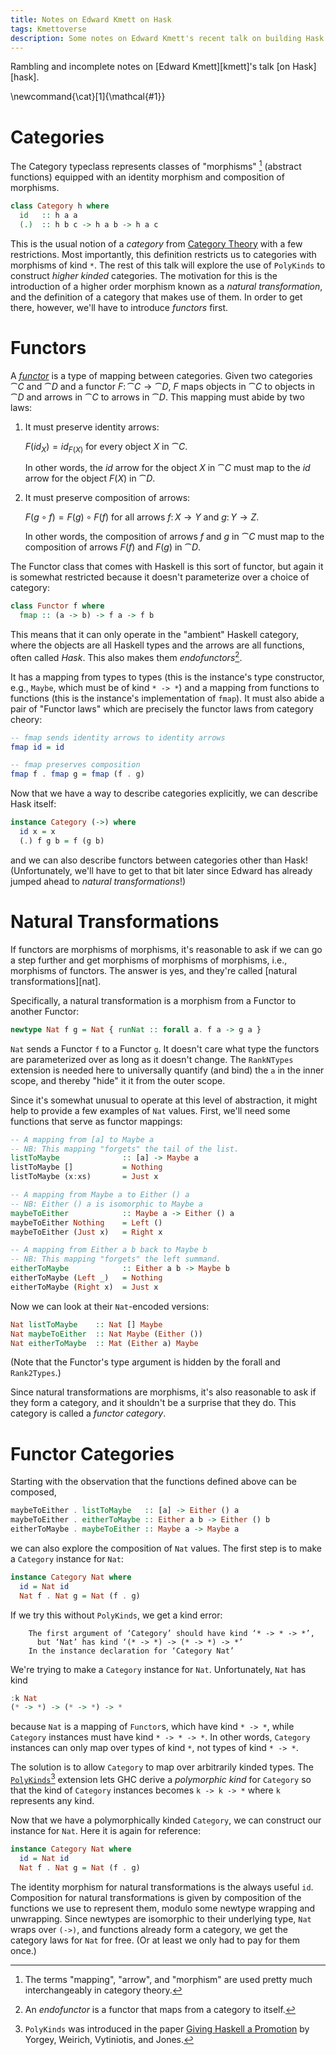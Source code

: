 ```yaml
---
title: Notes on Edward Kmett on Hask
tags: Kmettoverse
description: Some notes on Edward Kmett's recent talk on building Hask with Haskell.
---
```


<p class="lead">
Rambling and incomplete notes on [Edward Kmett][kmett]'s talk [on Hask][hask].
</p>

\newcommand{\cat}[1]{\mathcal{#1}}

[kmett]: http://comonad.com
[hask]: https://www.youtube.com/watch?v=Klwkt9oJwg0

Categories
==========

The Category typeclass represents classes of "morphisms" [^morphisms] (abstract functions)
equipped with an identity morphism and composition of morphisms.


```haskell
class Category h where
  id   :: h a a
  (.)  :: h b c -> h a b -> h a c
```

This is the usual notion of a *category* from [Category Theory][CT] with a few restrictions.
Most importantly, this definition restricts us to categories with morphisms of kind `*`.
The rest of this talk will explore the use of `PolyKinds` to construct *higher kinded* categories.
The motivation for this is the introduction of a higher order morphism known as a *natural transformation*,
and the definition of a category that makes use of them.
In order to get there, however, we'll have to introduce *functors* first.

[^morphisms]: The terms "mapping", "arrow", and "morphism" are used pretty much interchangeably in category theory.

[CT]: http://en.wikipedia.org/wiki/Category_Theory

Functors
========

A *[functor]* is a type of mapping between categories.
Given two categories $\cat{C}$ and $\cat{D}$ and a functor $F \colon \cat{C} \to \cat{D}$,
$F$ maps objects in $\cat{C}$ to objects in $\cat{D}$ and arrows in $\cat{C}$ to arrows in $\cat{D}$.
This mapping must abide by two laws:

1.  It must preserve identity arrows:

    $F(id_X) = id_{F(X)}$ for every object $X$ in $\cat{C}$.

    In other words, the $id$ arrow for the object $X$ in $\cat{C}$ must map to the $id$ arrow for the object $F(X)$ in $\cat{D}$.

2.  It must preserve composition of arrows:

    $F(g \circ f) = F(g) \circ F(f)$ for all arrows $f \colon X
    \to Y$ and $g \colon Y \to Z$.

    In other words, the composition of arrows $f$ and $g$ in $\cat{C}$
    must map to the composition of arrows $F(f)$ and $F(g)$ in $\cat{D}$.

The Functor class that comes with Haskell is this sort of functor,
but again it is somewhat restricted because it doesn't parameterize over a choice of category:

```haskell
class Functor f where
  fmap :: (a -> b) -> f a -> f b
```

This means that it can only operate in the "ambient" Haskell category,
where the objects are all Haskell types and the arrows are all functions, often called *Hask*.
This also makes them *endofunctors*[^endofunctor].

[^endofunctor]: An *endofunctor* is a functor that maps from a category to itself.

It has a mapping from types to types
(this is the instance's type constructor, e.g., `Maybe`, which must be of kind `* -> *`)
and a mapping from functions to functions (this is the instance's implementation of `fmap`).
It must also abide a pair of "Functor laws" which are precisely the functor laws from category cheory:

[functor]: http://en.wikipedia.org/wiki/Functor

```haskell
-- fmap sends identity arrows to identity arrows
fmap id = id

-- fmap preserves composition
fmap f . fmap g = fmap (f . g)
```

Now that we have a way to describe categories explicitly,
we can describe Hask itself:

```haskell
instance Category (->) where
  id x = x
  (.) f g b = f (g b)
```

and we can also describe functors between categories other than Hask!
(Unfortunately, we'll have to get to that bit later since Edward has already jumped ahead
to *natural transformations*!)

[endofunctors]: http://en.wikipedia.org/wiki/Functor#Examples

Natural Transformations
=======================

If functors are morphisms of morphisms, it's reasonable to ask if we can go a step further
and get morphisms of morphisms of morphisms, i.e., morphisms of functors.
The answer is yes, and they're called [natural transformations][nat].

Specifically, a natural transformation is a morphism from a Functor to another Functor:

```haskell
newtype Nat f g = Nat { runNat :: forall a. f a -> g a }
```

`Nat` sends a Functor `f` to a Functor `g`.
It doesn't care what type the functors are parameterized over as long as it doesn't change.
The `RankNTypes` extension is needed here to universally quantify (and bind) the `a` in the inner scope,
and thereby "hide" it it from the outer scope.

Since it's somewhat unusual to operate at this level of abstraction,
it might help to provide a few examples of `Nat` values.
First, we'll need some functions that serve as functor mappings:

```haskell
-- A mapping from [a] to Maybe a
-- NB: This mapping "forgets" the tail of the list.
listToMaybe              :: [a] -> Maybe a
listToMaybe []           = Nothing
listToMaybe (x:xs)       = Just x

-- A mapping from Maybe a to Either () a
-- NB: Either () a is isomorphic to Maybe a
maybeToEither            :: Maybe a -> Either () a
maybeToEither Nothing    = Left ()
maybeToEither (Just x)   = Right x

-- A mapping from Either a b back to Maybe b
-- NB: This mapping "forgets" the left summand.
eitherToMaybe            :: Either a b -> Maybe b
eitherToMaybe (Left _)   = Nothing
eitherToMaybe (Right x)  = Just x
```

Now we can look at their `Nat`-encoded versions:

```haskell
Nat listToMaybe    :: Nat [] Maybe
Nat maybeToEither  :: Nat Maybe (Either ())
Nat eitherToMaybe  :: Mat (Either a) Maybe
```

(Note that the Functor's type argument is hidden by the forall and `Rank2Types`.)

Since natural transformations are morphisms, it's also reasonable to ask if they form a category,
and it shouldn't be a surprise that they do. This category is called a *functor category*.

Functor Categories
==================

Starting with the observation that the functions defined above can be composed,

```haskell
maybeToEither . listToMaybe   :: [a] -> Either () a
maybeToEither . eitherToMaybe :: Either a b -> Either () b
eitherToMaybe . maybeToEither :: Maybe a -> Maybe a
```

we can also explore the composition of `Nat` values. The first step is to make a `Category` instance for `Nat`:

```haskell
instance Category Nat where
  id = Nat id
  Nat f . Nat g = Nat (f . g)
```

If we try this without `PolyKinds`, we get a kind error:

```
    The first argument of ‘Category’ should have kind ‘* -> * -> *’,
      but ‘Nat’ has kind ‘(* -> *) -> (* -> *) -> *’
    In the instance declaration for ‘Category Nat’
```

We're trying to make a `Category` instance for `Nat`. Unfortunately, `Nat` has kind

```haskell
:k Nat
(* -> *) -> (* -> *) -> *
```

because `Nat` is a mapping of `Functor`s, which have kind `* -> *`,
while `Category` instances must have kind `* -> * -> *`. In other words,
`Category` instances can only map over types of kind `*`, not types of kind `* -> *`.


The solution is to allow `Category` to map over arbitrarily kinded types.
The [`PolyKinds`][PolyKinds][^polykinds] extension lets GHC derive a *polymorphic kind* for `Category`
so that the kind of `Category` instances becomes `k -> k -> *` where `k` represents any kind.

Now that we have a polymorphically kinded `Category`, we can construct our instance for `Nat`.
Here it is again for reference:

```haskell
instance Category Nat where
  id = Nat id
  Nat f . Nat g = Nat (f . g)
```

The identity morphism for natural transformations is the always useful `id`.
Composition for natural transformations is given by composition of the functions we use to represent them,
modulo some newtype wrapping and unwrapping.
Since newtypes are isomorphic to their underlying type, `Nat` wraps over `(->)`,
and functions already form a category, we get the category laws for `Nat` for free.
(Or at least we only had to pay for them once.)

[PolyKinds]: https://www.haskell.org/ghc/docs/latest/html/users_guide/kind-polymorphism.html

[^polykinds]: `PolyKinds` was introduced in the paper [Giving Haskell a Promotion][promotion] by Yorgey, Weirich, Vytiniotis, and Jones.

[promotion]: http://dreixel.net/research/pdf/ghp.pdf

